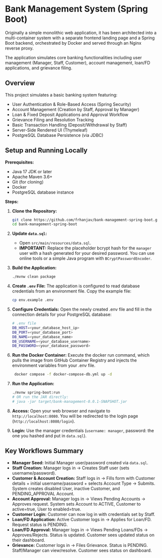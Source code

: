 # Bank Management System (Spring Boot)

Originally a simple monolithic web application, it has been architected into a multi-container system with a separate frontend landing page and a Spring Boot backend, orchestrated by Docker and served through an Nginx reverse proxy.

The application simulates core banking functionalities including user management (Manager, Staff, Customer), account management, loan/FD applications, and grievance filing.

## Overview

This project simulates a basic banking system featuring:

- User Authentication & Role-Based Access (Spring Security)
- Account Management (Creation by Staff, Approval by Manager)
- Loan & Fixed Deposit Applications and Approval Workflow
- Grievance Filing and Resolution Tracking
- Basic Transaction Handling (Deposit/Withdrawal by Staff)
- Server-Side Rendered UI (Thymeleaf)
- PostgreSQL Database Persistence (via JDBC)

## Setup and Running Locally

**Prerequisites:**

- Java 17 JDK or later
- Apache Maven 3.6+
- Git (for cloning)
- Docker
- PostgreSQL database instance

**Steps:**

1. **Clone the Repository:**

   ```bash
   git clone https://github.com/frhanjav/bank-management-spring-boot.git
   cd bank-management-spring-boot
   ```

2. **Update `data.sql`:**
   - Open `src/main/resources/data.sql`.
   - **IMPORTANT:** Replace the placeholder bcrypt hash for the `manager` user with a hash generated for your desired password. You can use online tools or a simple Java program with `BCryptPasswordEncoder`.
3. **Build the Application:**

   ```bash
   ./mvnw clean package
   ```

4. **Create `.env` File:** The application is configured to read database credentials from an environment file. Copy the example file:

   ```bash
   cp env.example .env
   ```

5. **Configure Credentials:** Open the newly created .env file and fill in the connection details for your PostgreSQL database:

   ```bash
   # .env file
   DB_HOST=<your_database_host_ip>
   DB_PORT=<your_database_port>
   DB_NAME=<your_database_name>
   DB_USERNAME=<your_database_username>
   DB_PASSWORD=<your_database_password>
   ```

6. **Run the Docker Container:** Execute the docker run command, which pulls the image from GitHub Container Registry and injects the environment variables from your .env file.

   ```bash
    docker compose -f docker-compose-db.yml up -d
   ```

7. **Run the Application:**

   ```bash
   ./mvnw spring-boot:run
   # OR run the JAR directly:
   # java -jar target/bank-management-0.0.1-SNAPSHOT.jar
   ```

8. **Access:** Open your web browser and navigate to `http://localhost:8080`. You will be redirected to the login page (`http://localhost:8080/login`).

9. **Login:** Use the manager credentials (`username: manager`, password: the one you hashed and put in `data.sql`).

## Key Workflows Summary

- **Manager Seed:** Initial Manager user/password created via `data.sql`.
- **Staff Creation:** Manager logs in -> Creates Staff user (sets username/password).
- **Customer & Account Creation:** Staff logs in -> Fills form with Customer details + initial username/password + selects Account Type -> Submits. System creates disabled User, inactive Customer, and PENDING_APPROVAL Account.
- **Account Approval:** Manager logs in -> Views Pending Accounts -> Approves request. System sets Account to ACTIVE, Customer to active=true, User to enabled=true.
- **Customer Login:** Customer can now log in with credentials set by Staff.
- **Loan/FD Application:** Active Customer logs in -> Applies for Loan/FD. Request status is PENDING.
- **Loan/FD Approval:** Manager logs in -> Views Pending Loans/FDs -> Approves/Rejects. Status is updated. Customer sees updated status on their dashboard.
- **Grievance:** Customer logs in -> Files Grievance. Status is PENDING. Staff/Manager can view/resolve. Customer sees status on dashboard.

